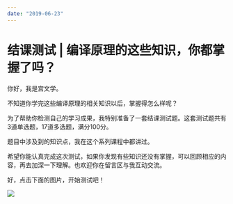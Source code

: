 ```yaml
---
date: "2019-06-23"
---  
```

      
# 结课测试 | 编译原理的这些知识，你都掌握了吗？
你好，我是宫文学。

不知道你学完这些编译原理的相关知识以后，掌握得怎么样呢？

为了帮助你检测自己的学习成果，我特别准备了一套结课测试题。这套测试题共有3道单选题，17道多选题，满分100分。

题目中涉及到的知识点，我在这个系列课程中都讲过。

希望你能认真完成这次测试，如果你发现有些知识还没有掌握，可以回顾相应的内容，再去加深一下理解。也欢迎你在留言区与我互动交流。

好，点击下面的图片，开始测试吧！

[![](/images/编译原理之美/12.结课测试/resourceimage28a428d1be62669b4f3cc01c36466bf811a4.png)](http://time.geekbang.org/quiz/intro?act_id=167&exam_id=383)

<!-- [[[read_end]]] -->